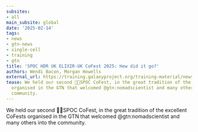 ```yaml
---
subsites:
- all
main_subsite: global
date: '2025-02-14'
tags:
- news
- gtn-news
- single-cell
- training
- gtn
title: 'SPOC HDR UK ELIXIR-UK CoFest 2025: How did it go?'
authors: Wendi Bacon, Morgan Howells
external_url: https://training.galaxyproject.org/training-material/news/2025/02/14/spoc_hdr_cofest.html
tease: We held our second 🖖🏾SPOC CoFest, in the great tradition of the excellent CoFests
  organised in the GTN that welcomed @gtn:nomadscientist and many others into the
  community.
---
```

We held our second 🖖🏾SPOC CoFest, in the great tradition of the excellent CoFests organised in the GTN that welcomed @gtn:nomadscientist and many others into the community.